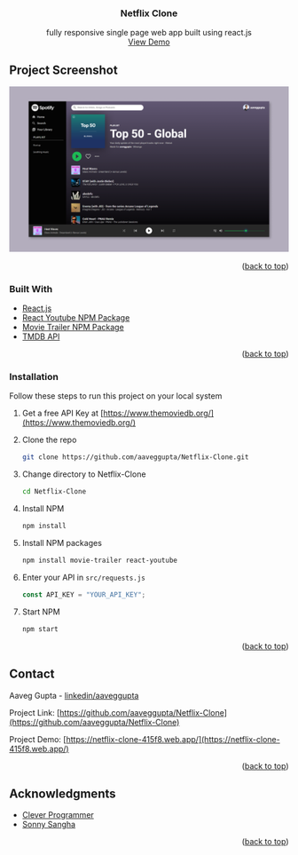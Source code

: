<div id="top"></div>
<!-- PROJECT LOGO -->
<div align="center">

  <h3 align="center">Netflix Clone</h3>
  <p align="center">
    fully responsive single page web app built using react.js
    <br />
    <a href="https://netflix-clone-415f8.web.app/">View Demo</a>
  </p>
</div>

<!-- Project Screenshot -->

## Project Screenshot

[![Product Name Screen Shot][product-screenshot]](https://example.com)

<p align="right">(<a href="#top">back to top</a>)</p>

<!-- Build With -->

### Built With

- [React.js](https://reactjs.org/)
- [React Youtube NPM Package](https://www.npmjs.com/package/react-youtube/)
- [Movie Trailer NPM Package](https://www.npmjs.com/package/movie-trailer)
- [TMDB API](https://www.themoviedb.org/)

<p align="right">(<a href="#top">back to top</a>)</p>

<!-- GETTING STARTED -->

### Installation

Follow these steps to run this project on your local system

1. Get a free API Key at [https://www.themoviedb.org/](https://www.themoviedb.org/)
2. Clone the repo

   ```sh
   git clone https://github.com/aaveggupta/Netflix-Clone.git
   ```

3. Change directory to Netflix-Clone
   ```sh
   cd Netflix-Clone
   ```
4. Install NPM
   ```sh
   npm install
   ```
5. Install NPM packages
   ```sh
   npm install movie-trailer react-youtube
   ```
6. Enter your API in `src/requests.js`
   ```js
   const API_KEY = "YOUR_API_KEY";
   ```
7. Start NPM
   ```sh
   npm start
   ```

<p align="right">(<a href="#top">back to top</a>)</p>

<!-- CONTACT -->

## Contact

Aaveg Gupta - [linkedin/aaveggupta](https://www.linkedin.com/in/aaveggupta/)

Project Link: [https://github.com/aaveggupta/Netflix-Clone](https://github.com/aaveggupta/Netflix-Clone)

Project Demo: [https://netflix-clone-415f8.web.app/](https://netflix-clone-415f8.web.app/)

<p align="right">(<a href="#top">back to top</a>)</p>

<!-- ACKNOWLEDGMENTS -->

## Acknowledgments

- [Clever Programmer](https://www.youtube.com/c/CleverProgrammer)
- [Sonny Sangha](https://www.youtube.com/c/SonnySangha)

<p align="right">(<a href="#top">back to top</a>)</p>

<!-- MARKDOWN LINKS & IMAGES -->

[product-screenshot]: readme_asset/spotify_screenshot.png
